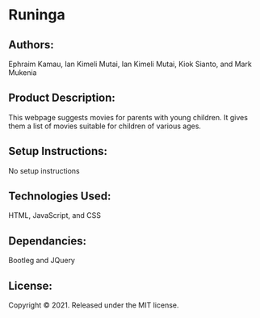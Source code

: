 # **Runinga**

## Authors:

Ephraim Kamau, Ian Kimeli Mutai, Ian Kimeli Mutai, Kiok Sianto, and Mark Mukenia

## Product Description:

This webpage suggests movies for parents with young children. It gives them a list of movies suitable for children of various ages.

## Setup Instructions:

No setup instructions

## Technologies Used:

HTML, JavaScript, and CSS

## Dependancies:

Bootleg and JQuery

## License:

Copyright © 2021. Released under the MIT license.
